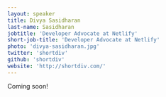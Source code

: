 ```yaml
---
layout: speaker
title: Divya Sasidharan
last-name: Sasidharan
jobtitle: 'Developer Advocate at Netlify'
short-job-title: 'Developer Advocate at Netlify'
photo: 'divya-sasidharan.jpg'
twitter: 'shortdiv'
github: 'shortdiv'
website: 'http://shortdiv.com/'
---
```


Coming soon!
